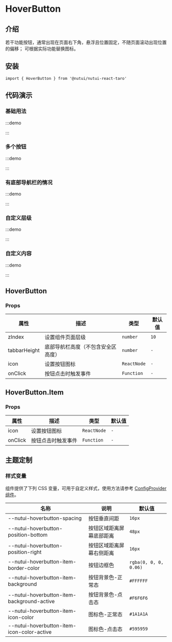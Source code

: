 # HoverButton

## 介绍

若干功能按钮，通常出现在页面右下角，悬浮且位置固定，不随页面滚动出现位置的偏移； 可根据实际功能替换图标。

## 安装

```tsx
import { HoverButton } from '@nutui/nutui-react-taro'
```

## 代码演示

### 基础用法

:::demo

<CodeBlock src='taro/demo1.tsx'></CodeBlock>

:::

### 多个按钮

:::demo

<CodeBlock src='taro/demo2.tsx'></CodeBlock>

:::

### 有底部导航栏的情况

:::demo

<CodeBlock src='taro/demo3.tsx'></CodeBlock>

:::

### 自定义层级

:::demo

<CodeBlock src='taro/demo4.tsx'></CodeBlock>

:::

### 自定义内容

:::demo

<CodeBlock src='taro/demo6.tsx'></CodeBlock>

:::

## HoverButton

### Props

| 属性 | 描述 | 类型 | 默认值 |
| --- | --- | --- | --- |
| zIndex | 设置组件页面层级 | `number` | `10` |
| tabbarHeight | 底部导航栏高度（不包含安全区高度） | `number` | `-` |
| icon | 设置按钮图标 | `ReactNode` | `-` |
| onClick | 按钮点击时触发事件 | `Function` | `-` |

## HoverButton.Item

### Props

| 属性 | 描述 | 类型 | 默认值 |
| --- | --- | --- | --- |
| icon | 设置按钮图标 | `ReactNode` | `-` |
| onClick | 按钮点击时触发事件 | `Function` | `-` |

## 主题定制

### 样式变量

组件提供了下列 CSS 变量，可用于自定义样式，使用方法请参考 [ConfigProvider 组件](#/zh-CN/component/configprovider)。

| 名称 | 说明 | 默认值 |
| --- | --- | --- |
| \--nutui-hoverbutton-spacing | 按钮垂直间距 | `16px` |
| \--nutui-hoverbutton-position-bottom | 按钮区域距离屏幕底部距离 | `48px` |
| \--nutui-hoverbutton-position-right | 按钮区域距离屏幕右侧距离 | `16px` |
| \--nutui-hoverbutton-item-border-color | 按钮边框色 | `rgba(0, 0, 0, 0.06)` |
| \--nutui-hoverbutton-item-background | 按钮背景色-正常态 | `#FFFFFF` |
| \--nutui-hoverbutton-item-background-active | 按钮背景色-点击态 | `#F6F6F6` |
| \--nutui-hoverbutton-item-icon-color | 图标色-正常态 | `#1A1A1A` |
| \--nutui-hoverbutton-item-icon-color-active | 图标色-点击态 | `#595959` |
